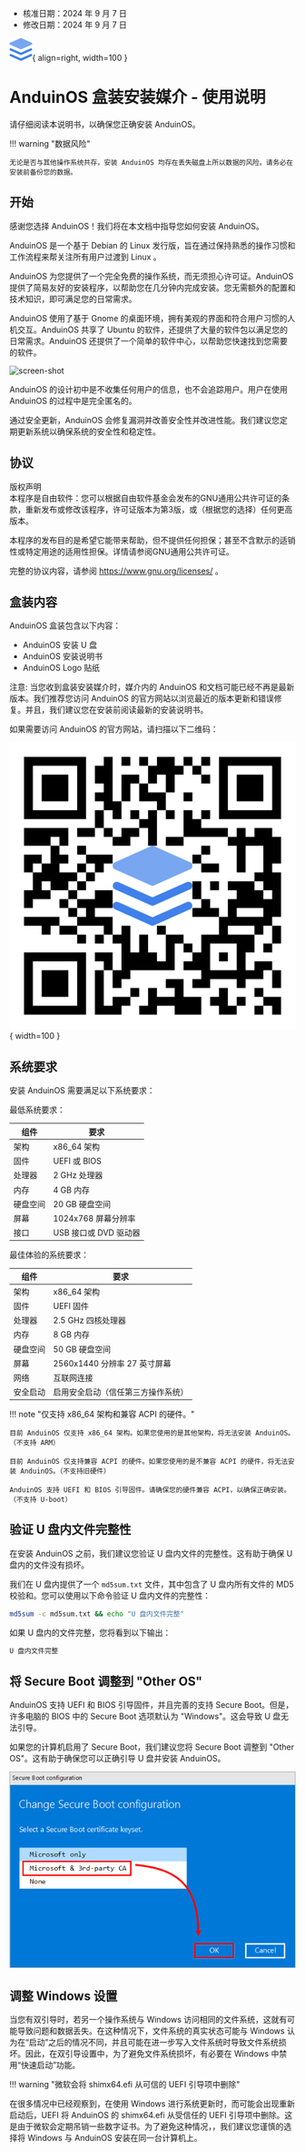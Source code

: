 * 核准日期：2024 年 9 月 7 日
* 修改日期：2024 年 9 月 7 日

![AnduinOS Logo](./Assets/logo.svg){ align=right, width=100 }

# AnduinOS 盒装安装媒介 - 使用说明

请仔细阅读本说明书，以确保您正确安装 AnduinOS。

!!! warning "数据风险"

    无论是否与其他操作系统共存，安装 AnduinOS 均存在丢失磁盘上所以数据的风险。请务必在安装前备份您的数据。

## 开始

感谢您选择 AnduinOS！我们将在本文档中指导您如何安装 AnduinOS。

AnduinOS 是一个基于 Debian 的 Linux 发行版，旨在通过保持熟悉的操作习惯和工作流程来帮关注所有用户过渡到 Linux 。

AnduinOS 为您提供了一个完全免费的操作系统，而无须担心许可证。AnduinOS 提供了简易友好的安装程序，以帮助您在几分钟内完成安装。您无需额外的配置和技术知识，即可满足您的日常需求。

AnduinOS 使用了基于 Gnome 的桌面环境，拥有美观的界面和符合用户习惯的人机交互。AnduinOS 共享了 Ubuntu 的软件，还提供了大量的软件包以满足您的日常需求。AnduinOS 还提供了一个简单的软件中心，以帮助您快速找到您需要的软件。

![screen-shot](https://www.anduinos.com/sc.png)

AnduinOS 的设计初中是不收集任何用户的信息，也不会追踪用户。用户在使用 AnduinOS 的过程中是完全匿名的。

通过安全更新，AnduinOS 会修复漏洞并改善安全性并改进性能。我们建议您定期更新系统以确保系统的安全性和稳定性。

## 协议

版权声明  
本程序是自由软件：您可以根据自由软件基金会发布的GNU通用公共许可证的条款，重新发布或修改该程序，许可证版本为第3版，或（根据您的选择）任何更高版本。

本程序的发布目的是希望它能带来帮助，但不提供任何担保；甚至不含默示的适销性或特定用途的适用性担保。详情请参阅GNU通用公共许可证。

完整的协议内容，请参阅 https://www.gnu.org/licenses/ 。

## 盒装内容

AnduinOS 盒装包含以下内容：

* AnduinOS 安装 U 盘
* AnduinOS 安装说明书
* AnduinOS Logo 贴纸

注意: 当您收到盒装安装媒介时，媒介内的 AnduinOS 和文档可能已经不再是最新版本。我们推荐您访问 AnduinOS 的官方网站以浏览最近的版本更新和错误修复。并且，我们建议您在安装前阅读最新的安装说明书。

如果需要访问 AnduinOS 的官方网站，请扫描以下二维码：

![AnduinOS QR Code](./Assets/website_qr.svg){ width=100 }

## 系统要求

安装 AnduinOS 需要满足以下系统要求：

最低系统要求：

| 组件           | 要求                                   |
|----------------|----------------------------------------|
| 架构           | x86_64 架构                            |
| 固件           | UEFI 或 BIOS                           |
| 处理器         | 2 GHz 处理器                           |
| 内存           | 4 GB 内存                              |
| 硬盘空间       | 20 GB 硬盘空间                         |
| 屏幕           | 1024x768 屏幕分辨率                    |
| 接口           | USB 接口或 DVD 驱动器                  |

最佳体验的系统要求：

| 组件           | 要求                                   |
|----------------|----------------------------------------|
| 架构           | x86_64 架构                            |
| 固件           | UEFI 固件                              |
| 处理器         | 2.5 GHz 四核处理器                     |
| 内存           | 8 GB 内存                              |
| 硬盘空间       | 50 GB 硬盘空间                         |
| 屏幕           | 2560x1440 分辨率 27 英寸屏幕            |
| 网络           | 互联网连接                             |
| 安全启动       | 启用安全启动（信任第三方操作系统）     |

!!! note "仅支持 x86_64 架构和兼容 ACPI 的硬件。"

    目前 AnduinOS 仅支持 x86_64 架构。如果您使用的是其他架构，将无法安装 AnduinOS。（不支持 ARM）

    目前 AnduinOS 仅支持兼容 ACPI 的硬件。如果您使用的是不兼容 ACPI 的硬件，将无法安装 AnduinOS。（不支持旧硬件）

    AnduinOS 支持 UEFI 和 BIOS 引导固件。请确保您的硬件兼容 ACPI，以确保正确安装。（不支持 U-boot）

## 验证 U 盘内文件完整性

在安装 AnduinOS 之前，我们建议您验证 U 盘内文件的完整性。这有助于确保 U 盘内的文件没有损坏。

我们在 U 盘内提供了一个 `md5sum.txt` 文件，其中包含了 U 盘内所有文件的 MD5 校验和。您可以使用以下命令验证 U 盘内文件的完整性：

```bash title="验证 U 盘内文件完整性"
md5sum -c md5sum.txt && echo "U 盘内文件完整"
```

如果 U 盘内的文件完整，您将看到以下输出：

```bash
U 盘内文件完整
```

## 将 Secure Boot 调整到 "Other OS"

AnduinOS 支持 UEFI 和 BIOS 引导固件，并且完善的支持 Secure Boot。但是，许多电脑的 BIOS 中的 Secure Boot 选项默认为 "Windows"。这会导致 U 盘无法引导。

如果您的计算机启用了 Secure Boot，我们建议您将 Secure Boot 调整到 "Other OS"。这有助于确保您可以正确引导 U 盘并安装 AnduinOS。

![Adjust secure boot settings](./Install/seboot.png)

## 调整 Windows 设置

当您有双引导时，若另一个操作系统与 Windows 访问相同的文件系统，这就有可能导致问题和数据丢失。在这种情况下，文件系统的真实状态可能与 Windows 认为在“启动”之后的情况不同，并且可能在进一步写入文件系统时导致文件系统损坏。因此，在双引导设置中，为了避免文件系统损坏，有必要在 Windows 中禁用“快速启动”功能。

!!! warning "微软会将 shimx64.efi 从可信的 UEFI 引导项中删除"

在很多情况中已经观察到，在使用 Windows 进行系统更新时，而可能会出现重新启动后，UEFI 将 AnduinOS 的 shimx64.efi 从受信任的 UEFI 引导项中删除。这是由于微软会定期吊销一些数字证书。为了避免这种情况，，我们建议您谨慎的选择将 Windows 与 AnduinOS 安装在同一台计算机上。
